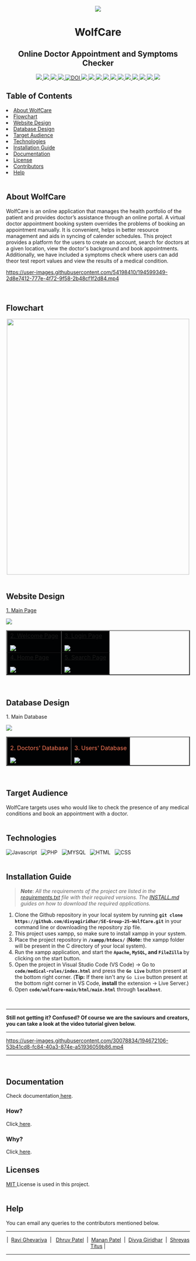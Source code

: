 <p align="center"><img src="/images/ProjectBanner.png">
  
<h1 align="center"> WolfCare </h1>
  
<h2 align="center"> Online Doctor Appointment and Symptoms Checker </h1>

<div align="center">
  <a href="https://github.com/divyagiridhar/SE-Group-25-WolfCare/actions/workflows/python-app.yml">
    <img src="https://github.com/divyagiridhar/SE-Group-25-WolfCare/actions/workflows/python-app.yml/badge.svg">
  </a>
  <a href="https://github.com/divyagiridhar/SE-Group-25-WolfCare/actions/workflows/Coverage.yml">
    <img src="https://github.com/divyagiridhar/SE-Group-25-WolfCare/actions/workflows/Coverage.yml/badge.svg">
  </a>
  <a href="https://codecov.io/gh/dhruvpatel-9/WolfCare" > 
    <img src="https://codecov.io/gh/dhruvpatel-9/WolfCare/branch/main/graph/badge.svg?token=9174TE5M55"/> 
  </a>
  <a href="https://github.com/divyagiridhar/SE-Group-25-WolfCare.git">
    <img src="https://img.shields.io/github/repo-size/divyagiridhar/SE-Group-25-WolfCare?color=brightgreen">
  </a>
  <a href="https://zenodo.org/badge/latestdoi/544594767">
    <img src="https://zenodo.org/badge/544594767.svg" alt="DOI">
  </a>
  <a href="https://github.com/divyagiridhar/SE-Group-25-WolfCare/blob/main/LICENSE">
    <img src="https://img.shields.io/github/license/divyagiridhar/SE-Group-25-WolfCare">
  </a>
  <a href="https://github.com/divyagiridhar/SE-Group-25-WolfCare/graphs/contributors">
    <img src="https://img.shields.io/github/contributors/divyagiridhar/SE-Group-25-WolfCare">
  </a>
  <a href="https://github.com/divyagiridhar/SE-Group-25-WolfCare/graphs/commit-activity">
    <img src="https://img.shields.io/github/commit-activity/w/divyagiridhar/SE-Group-25-WolfCare?color=blueviolet">
  </a>
  <a href="https://github.com/divyagiridhar/SE-Group-25-WolfCare/issues">
    <img src="https://img.shields.io/github/issues-raw/divyagiridhar/SE-Group-25-WolfCare?color=red">
  </a>
  <a href="https://github.com/divyagiridhar/SE-Group-25-WolfCare/issues?q=is%3Aissue+is%3Aclosed">
    <img src="https://img.shields.io/github/issues-closed-raw/divyagiridhar/SE-Group-25-WolfCare?color=success">
  </a>
  <a href="https://github.com/divyagiridhar/SE-Group-25-WolfCare/pulls">
    <img src="https://img.shields.io/github/issues-pr/divyagiridhar/SE-Group-25-WolfCare?color=orange">
  </a>
  <a href="https://github.com/divyagiridhar/SE-Group-25-WolfCare/pulls?q=is%3Apr+is%3Aclosed">
    <img src="https://img.shields.io/github/issues-pr-closed/divyagiridhar/SE-Group-25-WolfCare?color=green">
  </a>
  <a href="https://github.com/divyagiridhar/SE-Group-25-WolfCare/tags">
    <img src="https://img.shields.io/github/v/tag/divyagiridhar/SE-Group-25-WolfCare?color=9cf">
  </a>
  <a href="https://github.com/divyagiridhar/SE-Group-25-WolfCare">
    <img src="https://img.shields.io/github/languages/count/divyagiridhar/SE-Group-25-WolfCare">
  </a>
  <a href="https://github.com/divyagiridhar/SE-Group-25-WolfCare">
    <img src="https://img.shields.io/github/languages/top/divyagiridhar/SE-Group-25-WolfCare?color=ff69b4">
  </a>
  <a href="https://github.com/divyagiridhar/SE-Group-25-WolfCare/network/members">
    <img src="https://img.shields.io/github/forks/divyagiridhar/SE-Group-25-WolfCare?style=social">
  </a>
</div>

<h2> Table of Contents </h2>
<li> 
<a href="#overview"> About WolfCare </a> 
</li>
<li> 
<a href="#flowchart"> Flowchart </a> 
</li>
<li> 
<a href="#design"> Website Design </a> 
</li>
<li> 
<a href="#db"> Database Design </a> 
</li>
<li> 
<a href="#target audience"> Target Audience </a> 
</li>
<li> 
<a href="#tech"> Technologies </a> 
</li>
<li> 
<a href="#ig"> Installation Guide </a>
</li>
<li> 
<a href="#documentation"> Documentation </a>
</li>
<li> 
<a href="#licenses"> License </a> 
</li>
<li> 
<a href="#cb"> Contributors </a>
</li>
<li> 
<a href="#help"> Help </a>
</li>
<br>

<h2 id = "overview"> About WolfCare </h2>

WolfCare is an online application that manages the health portfolio of the patient and provides doctor’s assistance through an online portal. A virtual doctor appointment booking system overrides the problems of booking an appointment manually. It is convenient, helps in better resource management and aids in syncing of calender schedules. This project provides a platform for the users to create an account, search for doctors at a given location, view the doctor's background and book appointments. Additionally, we have included a symptoms check where users can add theor test report values and view the results of a medical condition.  

https://user-images.githubusercontent.com/54198410/194599349-2d8e7412-777e-4f72-9f58-2b48cf1f2d84.mp4

<br>
<h2 id = "flowchart"> Flowchart </h2>
<div align = "center">
  <img style="height:700px; width:500px;" src = "/images/Flowchartblack.png">
</div>
<br>

<h2 id = "design"> Website Design </h2>

<table border="2" bordercolorlight="#b9dcff" bordercolordark="#006fdd">

  <thead>  
    <a href = "/documentation/main.png">1. Main Page </a>
    <p></p>
    <img src="/images/main.png">
  </thead>
  
  <tr style="background: #010203;"> 
    <td colspan = "2">
      <a href = "/documentation/welcome.png">2. Welcome Page </a>
      <p> </p>
        <img src="/images/loginregister.png">    
     </td>
     <td colspan = "2">
      <a href = "/documentation/login.png">3. Login Page </a>
      <p> </p>  
        <img src="/images/login.png">    
     </td>
  </tr>
   <tr style="background: #010203;"> 
    <td colspan = "2">
      <a href = "/documentation/home.png">4. Home Page </a>
      <p> </p>  
        <img src="/images/home.png">    
     </td>
     <td colspan = "2"> 
      <a href = "/documentation/search.png">5. Search Page </a>
      <p> </p>
        <img src="./images/doc_search.png">
    </td>
  </tr>
  </table>
<br>

<h2 id = "db"> Database Design</h2>

<table border="2" bordercolorlight="#b9dcff" bordercolordark="#006fdd">

  <thead>
    <p> 1. Main Database </p>
    <img src="/images/db1.png">
  </thead>
  
  <tr style="background: #010203;"> 
    <td colspan = "2">
      <p style="color: #FF7A59"> 2. Doctors' Database </p>  
        <img src="/images/db2.png">    
     </td>
     <td colspan = "2">
      <p style="color: #FF7A59"> 3. Users' Database  </p>  
        <img src="/images/db3.png">    
     </td>
  </tr>
  </table>
<br>

<h2 id = "target audience"> Target Audience </h2>
WolfCare targets uses who would like to check the presence of any medical conditions and book an appointment with a doctor. 
<br>
<br>

<h2 id = "tech"> Technologies </h2>

![Javascript](https://img.shields.io/badge/javascript-%2320232a.svg?style=for-the-badge&logo=javascript&logoColor=%2361DAFB) &nbsp; ![PHP](https://img.shields.io/badge/php-%2320232a.svg?style=for-the-badge&logo=php&logoColor=%2361DAFB) &nbsp; ![MYSQL](https://img.shields.io/badge/mysql-%2320232a.svg?style=for-the-badge&logo=mysql&logoColor=%2361DAFB) &nbsp; ![HTML](https://img.shields.io/badge/html-%2320232a.svg?style=for-the-badge&logo=html&logoColor=%2361DAFB) &nbsp; ![CSS](https://img.shields.io/badge/css-%2320232a.svg?style=for-the-badge&logo=css&logoColor=%2361DAFB)
<br>
<br>

<h2 id = "ig"> Installation Guide </h2>

>***Note***: *All the requirements of the project are listed in the [requirements.txt](https://github.com/divyagiridhar/SE-Group-25-WolfCare/blob/main/requirements.txt) file with their required versions. The [INSTALL.md](https://github.com/divyagiridhar/SE-Group-25-WolfCare/blob/main/INSTALL.md) guides on how to download the required applications.*

1. Clone the Github repository in your local system by running **`git clone https://github.com/divyagiridhar/SE-Group-25-WolfCare.git`** in your command line or downloading the repository zip file.
2. This project uses xampp, so make sure to install xampp in your system.
3. Place the project repository in **`/xampp/htdocs/`** (**Note:** the xampp folder will be present in the C directory of your local system).
4. Run the xampp application, and start the **`Apache`, `MySQL`, and `FileZilla`** by clicking on the start button.
5. Open the project in Visual Studio Code (VS Code) &rarr; Go to **`code/medical-rules/index.html`** and press the **`Go Live`** button present at the bottom right corner.
(**Tip:** If there isn't any `Go Live` button present at the bottom right corner in VS Code, **install** the extension &rarr; Live Server.)
6. Open **`code/wolfcare-main/html/main.html`** through **`localhost`**.

<br>
<hr>
<p> <strong> Still not getting it? Confused? Of course we are the saviours and creators, you can take a look at the video tutorial given below.</strong></p>
<hr>

https://user-images.githubusercontent.com/30078834/194672106-53b41cd8-fc84-40a3-874e-a51936059b86.mp4

<hr>
<br>

<h2 id = "documentation"> Documentation </h2>
Check documentation<a href="https://github.com/divyagiridhar/SE-Group-25-WolfCare/tree/manan_new2/documentation"> here</a>.
<h3> How? </h3>
Click<a href="https://user-images.githubusercontent.com/30078834/194672106-53b41cd8-fc84-40a3-874e-a51936059b86.mp4"> here</a>.
<h3> Why? </h3>
Click<a href="https://user-images.githubusercontent.com/54198410/194599349-2d8e7412-777e-4f72-9f58-2b48cf1f2d84.mp4"> here</a>.

<h2 id = "licenses"> Licenses </h2>
<a href="https://github.com/divyagiridhar/SE-Group-25-WolfCare/blob/main/LICENSE"> MIT </a> License is used in this project. 
<br>
<br>

<h2 id = "help"> Help </h2>
You can email any queries to the contributors mentioned below.
<br>

<hr>
  <p id="cb" align = "center">
  |&nbsp; <a href = "mailto: rghevar@ncsu.edu">Ravi Ghevariya</a> &nbsp;| &nbsp; <a href = "mailto: dpatel49@ncsu.edu">Dhruv Patel</a> &nbsp;|&nbsp; <a href = "mailto: mrpatel8@ncsu.edu">Manan Patel</a> &nbsp;|&nbsp; <a href = "mailto: divyagiridhar97@gmail.com">Divya Giridhar</a> &nbsp;|&nbsp; <a href = "mailto: shreyastitus@gmail.com">Shreyas Titus</a> |
  </p>
<hr>
